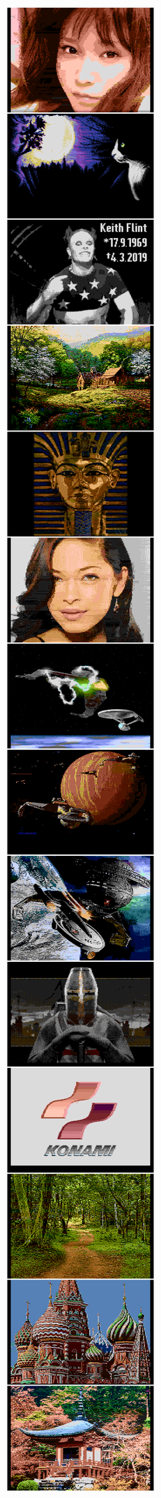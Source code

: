 [![](Kanojo.png)](https://github.com/ivop/rc-archive/raw/master/K/Kanojo.xex)
[![](Katze.png)](https://github.com/ivop/rc-archive/raw/master/K/Katze.xex)
[![](Keith.png)](https://github.com/ivop/rc-archive/raw/master/K/Keith.xex)
[![](KentuckyCountry.png)](https://github.com/ivop/rc-archive/raw/master/K/KentuckyCountry.xex)
[![](KingTut.png)](https://github.com/ivop/rc-archive/raw/master/K/KingTut.xex)
[![](kirstink.png)](https://github.com/ivop/rc-archive/raw/master/K/kirstink.xex)
[![](KlingonLightshow.png)](https://github.com/ivop/rc-archive/raw/master/K/KlingonLightshow.xex)
[![](KlingonShip.png)](https://github.com/ivop/rc-archive/raw/master/K/KlingonShip.xex)
[![](Klingons!.png)](https://github.com/ivop/rc-archive/raw/master/K/Klingons!.xex)
[![](KnightTemplar1.png)](https://github.com/ivop/rc-archive/raw/master/K/KnightTemplar1.xex)
[![](Konami.png)](https://github.com/ivop/rc-archive/raw/master/K/Konami.xex)
[![](KonniForest.png)](https://github.com/ivop/rc-archive/raw/master/K/KonniForest.xex)
[![](Kremlin.png)](https://github.com/ivop/rc-archive/raw/master/K/Kremlin.xex)
[![](Kyoto.png)](https://github.com/ivop/rc-archive/raw/master/K/Kyoto.xex)
